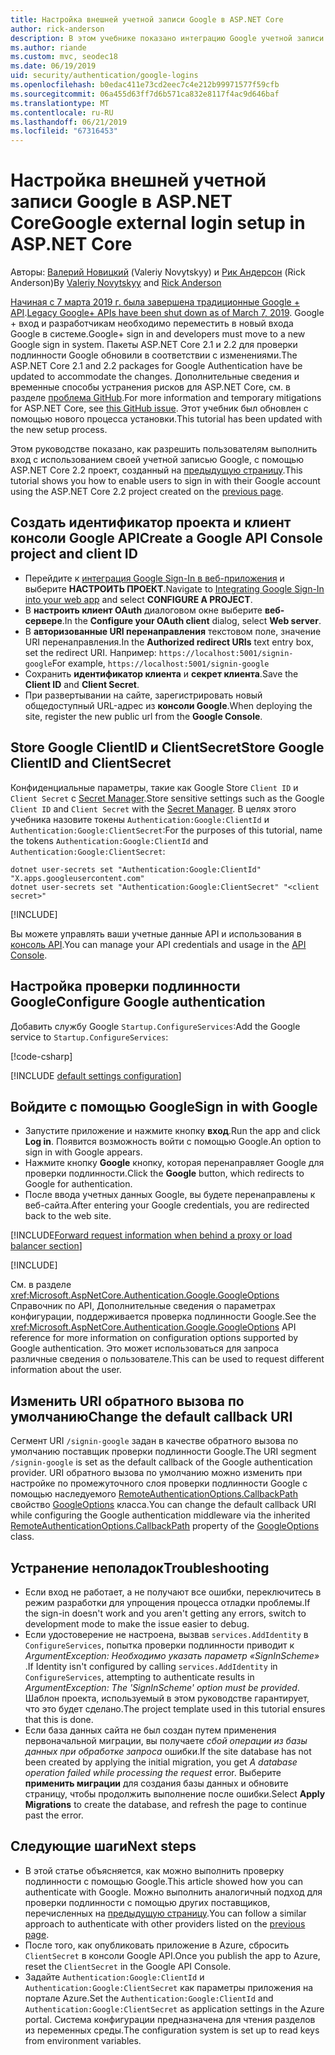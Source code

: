 ```yaml
---
title: Настройка внешней учетной записи Google в ASP.NET Core
author: rick-anderson
description: В этом учебнике показано интеграцию Google учетной записи пользователя и проверки подлинности в существующее приложение ASP.NET Core.
ms.author: riande
ms.custom: mvc, seodec18
ms.date: 06/19/2019
uid: security/authentication/google-logins
ms.openlocfilehash: b0edac411e73cd2eec7c4e212b99971577f59cfb
ms.sourcegitcommit: 06a455d63ff7d6b571ca832e8117f4ac9d646baf
ms.translationtype: MT
ms.contentlocale: ru-RU
ms.lasthandoff: 06/21/2019
ms.locfileid: "67316453"
---
```

# <a name="google-external-login-setup-in-aspnet-core"></a><span data-ttu-id="e9a39-103">Настройка внешней учетной записи Google в ASP.NET Core</span><span class="sxs-lookup"><span data-stu-id="e9a39-103">Google external login setup in ASP.NET Core</span></span>

<span data-ttu-id="e9a39-104">Авторы: [Валерий Новицкий](https://github.com/01binary) (Valeriy Novytskyy) и [Рик Андерсон](https://twitter.com/RickAndMSFT) (Rick Anderson)</span><span class="sxs-lookup"><span data-stu-id="e9a39-104">By [Valeriy Novytskyy](https://github.com/01binary) and [Rick Anderson](https://twitter.com/RickAndMSFT)</span></span>

<span data-ttu-id="e9a39-105">[Начиная с 7 марта 2019 г. была завершена традиционные Google + API](https://developers.google.com/+/api-shutdown).</span><span class="sxs-lookup"><span data-stu-id="e9a39-105">[Legacy Google+ APIs have been shut down as of March 7, 2019](https://developers.google.com/+/api-shutdown).</span></span> <span data-ttu-id="e9a39-106">Google + вход и разработчикам необходимо переместить в новый входа Google в системе.</span><span class="sxs-lookup"><span data-stu-id="e9a39-106">Google+ sign in and developers must move to a new Google sign in system.</span></span> <span data-ttu-id="e9a39-107">Пакеты ASP.NET Core 2.1 и 2.2 для проверки подлинности Google обновили в соответствии с изменениями.</span><span class="sxs-lookup"><span data-stu-id="e9a39-107">The ASP.NET Core 2.1 and 2.2 packages for Google Authentication have be updated to accommodate the changes.</span></span> <span data-ttu-id="e9a39-108">Дополнительные сведения и временные способы устранения рисков для ASP.NET Core, см. в разделе [проблема GitHub](https://github.com/aspnet/AspNetCore/issues/6486).</span><span class="sxs-lookup"><span data-stu-id="e9a39-108">For more information and temporary mitigations for ASP.NET Core, see [this GitHub issue](https://github.com/aspnet/AspNetCore/issues/6486).</span></span> <span data-ttu-id="e9a39-109">Этот учебник был обновлен с помощью нового процесса установки.</span><span class="sxs-lookup"><span data-stu-id="e9a39-109">This tutorial has been updated with the new setup process.</span></span>

<span data-ttu-id="e9a39-110">Этом руководстве показано, как разрешить пользователям выполнить вход с использованием своей учетной записью Google, с помощью ASP.NET Core 2.2 проект, созданный на [предыдущую страницу](xref:security/authentication/social/index).</span><span class="sxs-lookup"><span data-stu-id="e9a39-110">This tutorial shows you how to enable users to sign in with their Google account using the ASP.NET Core 2.2 project created on the [previous page](xref:security/authentication/social/index).</span></span>

## <a name="create-a-google-api-console-project-and-client-id"></a><span data-ttu-id="e9a39-111">Создать идентификатор проекта и клиент консоли Google API</span><span class="sxs-lookup"><span data-stu-id="e9a39-111">Create a Google API Console project and client ID</span></span>

* <span data-ttu-id="e9a39-112">Перейдите к [интеграция Google Sign-In в веб-приложения](https://developers.google.com/identity/sign-in/web/devconsole-project) и выберите **НАСТРОИТЬ ПРОЕКТ**.</span><span class="sxs-lookup"><span data-stu-id="e9a39-112">Navigate to [Integrating Google Sign-In into your web app](https://developers.google.com/identity/sign-in/web/devconsole-project) and select **CONFIGURE A PROJECT**.</span></span>
* <span data-ttu-id="e9a39-113">В **настроить клиент OAuth** диалоговом окне выберите **веб-сервере**.</span><span class="sxs-lookup"><span data-stu-id="e9a39-113">In the **Configure your OAuth client** dialog, select **Web server**.</span></span>
* <span data-ttu-id="e9a39-114">В **авторизованные URI перенаправления** текстовом поле, значение URI перенаправления.</span><span class="sxs-lookup"><span data-stu-id="e9a39-114">In the **Authorized redirect URIs** text entry box, set the redirect URI.</span></span> <span data-ttu-id="e9a39-115">Например: `https://localhost:5001/signin-google`</span><span class="sxs-lookup"><span data-stu-id="e9a39-115">For example, `https://localhost:5001/signin-google`</span></span>
* <span data-ttu-id="e9a39-116">Сохранить **идентификатор клиента** и **секрет клиента**.</span><span class="sxs-lookup"><span data-stu-id="e9a39-116">Save the **Client ID** and **Client Secret**.</span></span>
* <span data-ttu-id="e9a39-117">При развертывании на сайте, зарегистрировать новый общедоступный URL-адрес из **консоли Google**.</span><span class="sxs-lookup"><span data-stu-id="e9a39-117">When deploying the site, register the new public url from the **Google Console**.</span></span>

## <a name="store-google-clientid-and-clientsecret"></a><span data-ttu-id="e9a39-118">Store Google ClientID и ClientSecret</span><span class="sxs-lookup"><span data-stu-id="e9a39-118">Store Google ClientID and ClientSecret</span></span>

<span data-ttu-id="e9a39-119">Конфиденциальные параметры, такие как Google Store `Client ID` и `Client Secret` с [Secret Manager](xref:security/app-secrets).</span><span class="sxs-lookup"><span data-stu-id="e9a39-119">Store sensitive settings such as the Google `Client ID` and `Client Secret` with the [Secret Manager](xref:security/app-secrets).</span></span> <span data-ttu-id="e9a39-120">В целях этого учебника назовите токены `Authentication:Google:ClientId` и `Authentication:Google:ClientSecret`:</span><span class="sxs-lookup"><span data-stu-id="e9a39-120">For the purposes of this tutorial, name the tokens `Authentication:Google:ClientId` and `Authentication:Google:ClientSecret`:</span></span>

```console
dotnet user-secrets set "Authentication:Google:ClientId" "X.apps.googleusercontent.com"
dotnet user-secrets set "Authentication:Google:ClientSecret" "<client secret>"
```

[!INCLUDE[](~/includes/environmentVarableColon.md)]

<span data-ttu-id="e9a39-121">Вы можете управлять ваши учетные данные API и использования в [консоль API](https://console.developers.google.com/apis/dashboard).</span><span class="sxs-lookup"><span data-stu-id="e9a39-121">You can manage your API credentials and usage in the [API Console](https://console.developers.google.com/apis/dashboard).</span></span>

## <a name="configure-google-authentication"></a><span data-ttu-id="e9a39-122">Настройка проверки подлинности Google</span><span class="sxs-lookup"><span data-stu-id="e9a39-122">Configure Google authentication</span></span>

<span data-ttu-id="e9a39-123">Добавить службу Google `Startup.ConfigureServices`:</span><span class="sxs-lookup"><span data-stu-id="e9a39-123">Add the Google service to `Startup.ConfigureServices`:</span></span>

[!code-csharp[](~/security/authentication/social/social-code/StartupGoogle.cs?name=snippet_ConfigureServices&highlight=10-18)]

[!INCLUDE [default settings configuration](includes/default-settings2-2.md)]

## <a name="sign-in-with-google"></a><span data-ttu-id="e9a39-124">Войдите с помощью Google</span><span class="sxs-lookup"><span data-stu-id="e9a39-124">Sign in with Google</span></span>

* <span data-ttu-id="e9a39-125">Запустите приложение и нажмите кнопку **вход**.</span><span class="sxs-lookup"><span data-stu-id="e9a39-125">Run the app and click **Log in**.</span></span> <span data-ttu-id="e9a39-126">Появится возможность войти с помощью Google.</span><span class="sxs-lookup"><span data-stu-id="e9a39-126">An option to sign in with Google appears.</span></span>
* <span data-ttu-id="e9a39-127">Нажмите кнопку **Google** кнопку, которая перенаправляет Google для проверки подлинности.</span><span class="sxs-lookup"><span data-stu-id="e9a39-127">Click the **Google** button, which redirects to Google for authentication.</span></span>
* <span data-ttu-id="e9a39-128">После ввода учетных данных Google, вы будете перенаправлены к веб-сайта.</span><span class="sxs-lookup"><span data-stu-id="e9a39-128">After entering your Google credentials, you are redirected back to the web site.</span></span>

[!INCLUDE[Forward request information when behind a proxy or load balancer section](includes/forwarded-headers-middleware.md)]

[!INCLUDE[](includes/chain-auth-providers.md)]

<span data-ttu-id="e9a39-129">См. в разделе <xref:Microsoft.AspNetCore.Authentication.Google.GoogleOptions> Справочник по API, Дополнительные сведения о параметрах конфигурации, поддерживается проверка подлинности Google.</span><span class="sxs-lookup"><span data-stu-id="e9a39-129">See the <xref:Microsoft.AspNetCore.Authentication.Google.GoogleOptions> API reference for more information on configuration options supported by Google authentication.</span></span> <span data-ttu-id="e9a39-130">Это может использоваться для запроса различные сведения о пользователе.</span><span class="sxs-lookup"><span data-stu-id="e9a39-130">This can be used to request different information about the user.</span></span>

## <a name="change-the-default-callback-uri"></a><span data-ttu-id="e9a39-131">Изменить URI обратного вызова по умолчанию</span><span class="sxs-lookup"><span data-stu-id="e9a39-131">Change the default callback URI</span></span>

<span data-ttu-id="e9a39-132">Сегмент URI `/signin-google` задан в качестве обратного вызова по умолчанию поставщик проверки подлинности Google.</span><span class="sxs-lookup"><span data-stu-id="e9a39-132">The URI segment `/signin-google` is set as the default callback of the Google authentication provider.</span></span> <span data-ttu-id="e9a39-133">URI обратного вызова по умолчанию можно изменить при настройке по промежуточного слоя проверки подлинности Google с помощью наследуемого [RemoteAuthenticationOptions.CallbackPath](/dotnet/api/microsoft.aspnetcore.authentication.remoteauthenticationoptions.callbackpath) свойство [GoogleOptions](/dotnet/api/microsoft.aspnetcore.authentication.google.googleoptions) класса.</span><span class="sxs-lookup"><span data-stu-id="e9a39-133">You can change the default callback URI while configuring the Google authentication middleware via the inherited [RemoteAuthenticationOptions.CallbackPath](/dotnet/api/microsoft.aspnetcore.authentication.remoteauthenticationoptions.callbackpath) property of the [GoogleOptions](/dotnet/api/microsoft.aspnetcore.authentication.google.googleoptions) class.</span></span>

## <a name="troubleshooting"></a><span data-ttu-id="e9a39-134">Устранение неполадок</span><span class="sxs-lookup"><span data-stu-id="e9a39-134">Troubleshooting</span></span>

* <span data-ttu-id="e9a39-135">Если вход не работает, а не получают все ошибки, переключитесь в режим разработки для упрощения процесса отладки проблемы.</span><span class="sxs-lookup"><span data-stu-id="e9a39-135">If the sign-in doesn't work and you aren't getting any errors, switch to development mode to make the issue easier to debug.</span></span>
* <span data-ttu-id="e9a39-136">Если удостоверение не настроена, вызвав `services.AddIdentity` в `ConfigureServices`, попытка проверки подлинности приводит к *ArgumentException: Необходимо указать параметр «SignInScheme»* .</span><span class="sxs-lookup"><span data-stu-id="e9a39-136">If Identity isn't configured by calling `services.AddIdentity` in `ConfigureServices`, attempting to authenticate results in *ArgumentException: The 'SignInScheme' option must be provided*.</span></span> <span data-ttu-id="e9a39-137">Шаблон проекта, используемый в этом руководстве гарантирует, что это будет сделано.</span><span class="sxs-lookup"><span data-stu-id="e9a39-137">The project template used in this tutorial ensures that this is done.</span></span>
* <span data-ttu-id="e9a39-138">Если база данных сайта не был создан путем применения первоначальной миграции, вы получаете *сбой операции из базы данных при обработке запроса* ошибки.</span><span class="sxs-lookup"><span data-stu-id="e9a39-138">If the site database has not been created by applying the initial migration, you get *A database operation failed while processing the request* error.</span></span> <span data-ttu-id="e9a39-139">Выберите **применить миграции** для создания базы данных и обновите страницу, чтобы продолжить выполнение после ошибки.</span><span class="sxs-lookup"><span data-stu-id="e9a39-139">Select **Apply Migrations** to create the database, and refresh the page to continue past the error.</span></span>

## <a name="next-steps"></a><span data-ttu-id="e9a39-140">Следующие шаги</span><span class="sxs-lookup"><span data-stu-id="e9a39-140">Next steps</span></span>

* <span data-ttu-id="e9a39-141">В этой статье объясняется, как можно выполнить проверку подлинности с помощью Google.</span><span class="sxs-lookup"><span data-stu-id="e9a39-141">This article showed how you can authenticate with Google.</span></span> <span data-ttu-id="e9a39-142">Можно выполнить аналогичный подход для проверки подлинности с помощью других поставщиков, перечисленных на [предыдущую страницу](xref:security/authentication/social/index).</span><span class="sxs-lookup"><span data-stu-id="e9a39-142">You can follow a similar approach to authenticate with other providers listed on the [previous page](xref:security/authentication/social/index).</span></span>
* <span data-ttu-id="e9a39-143">После того, как опубликовать приложение в Azure, сбросить `ClientSecret` в консоли Google API.</span><span class="sxs-lookup"><span data-stu-id="e9a39-143">Once you publish the app to Azure, reset the `ClientSecret` in the Google API Console.</span></span>
* <span data-ttu-id="e9a39-144">Задайте `Authentication:Google:ClientId` и `Authentication:Google:ClientSecret` как параметры приложения на портале Azure.</span><span class="sxs-lookup"><span data-stu-id="e9a39-144">Set the `Authentication:Google:ClientId` and `Authentication:Google:ClientSecret` as application settings in the Azure portal.</span></span> <span data-ttu-id="e9a39-145">Система конфигурации предназначена для чтения разделов из переменных среды.</span><span class="sxs-lookup"><span data-stu-id="e9a39-145">The configuration system is set up to read keys from environment variables.</span></span>
